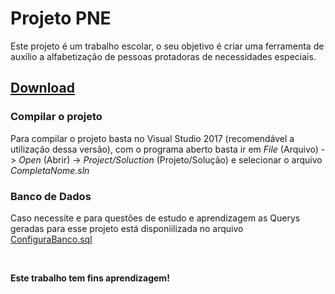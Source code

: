 # Projeto PNE
<p>
  Este projeto é um trabalho escolar, o seu objetivo é criar uma ferramenta de auxílio a alfabetização de pessoas protadoras de necessidades especiais.
</p>
<h2><a href="https://github.com/Josue10599/ProjetoPNE/releases">Download</a></h2>
<h3>Compilar o projeto</h3>
<p>
  Para compilar o projeto basta no Visual Studio 2017 (recomendável a utilização dessa versão), com o programa aberto basta ir em <i>File</i> (Arquivo) -> <i>Open</i> (Abrir) -> <i>Project/Soluction</i> (Projeto/Solução) e selecionar o arquivo <i>CompletaNome.sln</i>
</p>
<h3>Banco de Dados</h3>
<p>
  Caso necessite e para questões de estudo e aprendizagem as Querys geradas para esse projeto está disponiilizada no arquivo <a href="https://github.com/Josue10599/ProjetoPNE/blob/master/CompletaNome/ConfigurarBanco.sql">ConfiguraBanco.sql</a>
</p>
<br>
<p>
  <strong>Este trabalho tem fins aprendizagem!</strong>
</p>
